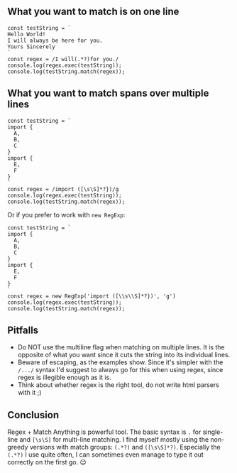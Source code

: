 ## What you want to match is on one line

```
const testString = `
Hello World!
I will always be here for you.
Yours Sincerely
`
const regex = /I will(.*?)for you./
console.log(regex.exec(testString));
console.log(testString.match(regex));
```

## What you want to match spans over multiple lines

```
const testString = `
import {
  A,
  B,
  C
}
import {
  E,
  F
}
`
const regex = /import ([\s\S]*?})/g
console.log(regex.exec(testString));
console.log(testString.match(regex));
```

Or if you prefer to work with `new RegExp`:

```
const testString = `
import {
  A,
  B,
  C
}
import {
  E,
  F
}
`
const regex = new RegExp('import ([\\s\\S]*?})', 'g')
console.log(regex.exec(testString));
console.log(testString.match(regex));
```


## Pitfalls

- Do NOT use the multiline flag when matching on multiple lines. It is the opposite of what you want since it cuts the string into its individual lines.
- Beware of escaping, as the examples show. Since it's simpler with the `/.../` syntax I'd suggest to always go for this when using regex, since regex is illegible enough as it is.
- Think about whether regex is the right tool, do not write html parsers with it ;)

## Conclusion

Regex + Match Anything is powerful tool. The basic syntax is `.` for single-line and `[\s\S]` for multi-line matching. I find myself mostly using the non-greedy versions with match groups: `(.*?)` and `([\s\S]*?)`. Especially the `(.*?)` I use quite often, I can sometimes even manage to type it out correctly on the first go. 😉

